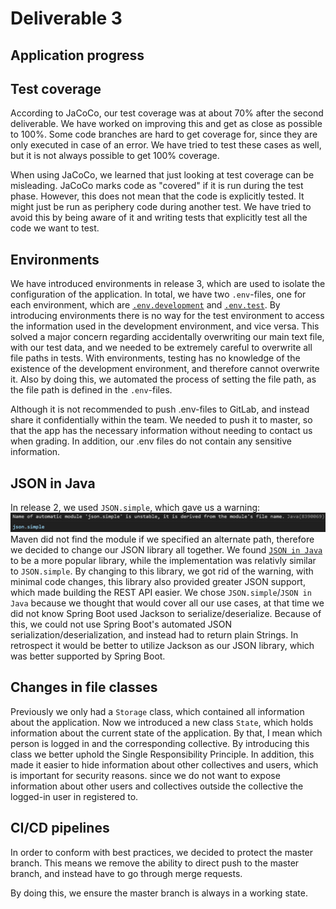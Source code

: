 # Deliverable 3

## Application progress

## Test coverage
According to JaCoCo, our test coverage was at about 70% after the second deliverable. We have worked on improving this and get as close as possible to 100%. Some code branches are hard to get coverage for, since they are only executed in case of an error. We have tried to test these cases as well, but it is not always possible to get 100% coverage.

When using JaCoCo, we learned that just looking at test coverage can be misleading. JaCoCo marks code as "covered" if it is run during the test phase. However, this does not mean that the code is explicitly tested. It might just be run as periphery code during another test. We have tried to avoid this by being aware of it and writing tests that explicitly test all the code we want to test.

## Environments
We have introduced environments in release 3, which are used to isolate the configuration of the application. In total, we have two `.env`-files, one for each environment, which are [`.env.development`](/chore-manager/.env.development) and [`.env.test`](/chore-manager/.env.test). By introducing environments there is no way for the test environment to access the information used in the development environment, and vice versa. This solved a major concern regarding accidentally overwriting our main text file, with our test data, and we needed to be extremely careful to overwrite all file paths in tests. With environments, testing has no knowledge of the existence of the development environment, and therefore cannot overwrite it. Also by doing this, we automated the process of setting the file path, as the file path is defined in the `.env`-files.  

Although it is not recommended to push .env-files to GitLab, and instead share it confidentially within the team. We needed to push it to master, so that the app has the necessary information without needing to contact us when grading. In addition, our .env files do not contain any sensitive information.

## JSON in Java
In release 2, we used `JSON.simple`, which gave us a warning: ![Name of automatic module is unstable](json-simple-warning.png)
Maven did not find the module if we specified an alternate path, therefore we decided to change our JSON library all together. We found [`JSON in Java`](https://mvnrepository.com/artifact/org.json/json) to be a more popular library, while the implementation was relativly similar to `JSON.simple`. By changing to this library, we got rid of the warning, with minimal code changes, this library also provided greater JSON support, which made building the REST API easier. 
We chose `JSON.simple`/`JSON in Java` because we thought that would cover all our use cases, at that time we did not know Spring Boot used Jackson to serialize/deserialize. Because of this, we could not use Spring Boot's automated JSON serialization/deserialization, and instead had to return plain Strings. In retrospect it would be better to utilize Jackson as our JSON library, which was better supported by Spring Boot.

## Changes in file classes
Previously we only had a `Storage` class, which contained all information about the application. Now we introduced a new class `State`, which holds information about the current state of the application. By that, I mean which person is logged in and the corresponding collective. By introducing this class we better uphold the Single Responsibility Principle. In addition, this made it easier to hide information about other collectives and users, which is important for security reasons. since we do not want to expose information about other users and collectives outside the collective the logged-in user in registered to. 

## CI/CD pipelines
In order to conform with best practices, we decided to protect the master branch. This means we remove the ability to direct push to the master branch, and instead have to go through merge requests. 

By doing this, we ensure the master branch is always in a working state.